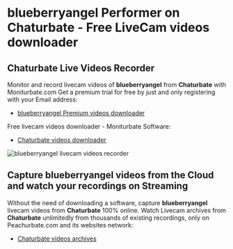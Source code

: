 # blueberryangel Performer on Chaturbate - Free LiveCam videos downloader

## Chaturbate Live Videos Recorder

Monitor and record livecam videos of **blueberryangel** from **Chaturbate** with Moniturbate.com
Get a premium trial for free by just and only registering with your Email address:
* [blueberryangel Premium videos downloader](https://moniturbate.com/request-demo-licence-key.html)

Free livecam videos downloader - Moniturbate Software:
* [Chaturbate videos downloader](https://moniturbate.com/moniturbate-download-software.html)

![blueberryangel livecam videos recorder](https://peachurnet.com/templates/moniturbate-software.png)


## Capture blueberryangel videos from the Cloud and watch your recordings on Streaming

Without the need of downloading a software, capture **blueberryangel** livecam videos from **Chaturbate** 100% online.
Watch Livecam archives from **Chaturbate** unlimitedly from thousands of existing recordings, only on Peachurbate.com and its websites network:
* [Chaturbate videos archives](https://peachurnet.com/)